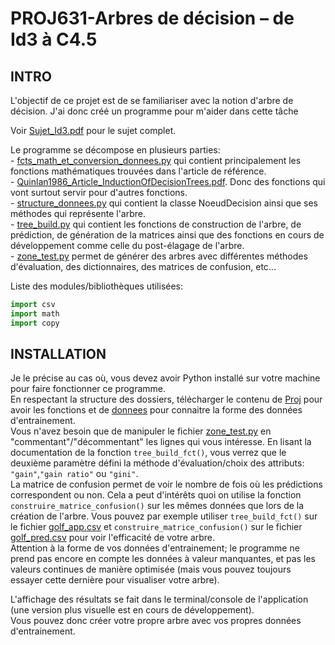 # PROJ631-Arbres de décision – de Id3 à C4.5

## INTRO
L'objectif de ce projet est de se familiariser avec la notion d'arbre de décision.
J'ai donc créé un programme pour m'aider dans cette tâche

Voir [Sujet_Id3.pdf](Sujet_Id3.pdf) pour le sujet complet.

Le programme se décompose en plusieurs parties:   
    - [fcts_math_et_conversion_donnees.py](Proj/fcts_math_et_conversion_donnees.py) qui contient principalement les fonctions mathématiques trouvées dans l'article de référence.   
    - [Quinlan1986_Article_InductionOfDecisionTrees.pdf](Quinlan1986_Article_InductionOfDecisionTrees.pdf). Donc des fonctions qui vont surtout servir pour d'autres fonctions.   
    - [structure_donnees.py](Proj/structure_donnees.py) qui contient la classe NoeudDecision ainsi que ses méthodes qui représente l'arbre.   
    - [tree_build.py](Proj/tree_build.py) qui contient les fonctions de construction de l'arbre, de prédiction, de génération de la matrices ainsi que des fonctions en cours de développement comme celle du post-élagage de l'arbre.   
    - [zone_test.py](Proj/zone_test.py) permet de générer des arbres avec différentes méthodes d'évaluation, des dictionnaires, des matrices de confusion, etc...   

Liste des modules/bibliothèques utilisées:
```python
import csv
import math
import copy
```

## INSTALLATION

Je le précise au cas où, vous devez avoir Python installé sur votre machine pour faire fonctionner ce programme.  
En respectant la structure des dossiers, télécharger le contenu de [Proj](Proj) pour avoir les fonctions et de [donnees](donnees) pour connaitre la forme des données d'entrainement.  
Vous n'avez besoin que de manipuler le fichier [zone_test.py](Proj/zone_test.py) en "commentant"/"décommentant" les lignes qui vous intéresse. En lisant la documentation de la fonction ```tree_build_fct()```, vous verrez que le deuxième paramètre défini la méthode d'évaluation/choix des attributs: ```"gain"```,```"gain ratio"``` ou ```"gini"```.  
La matrice de confusion permet de voir le nombre de fois où les prédictions correspondent ou non. Cela a peut d'intérêts quoi on utilise la fonction ```construire_matrice_confusion()``` sur les mêmes données que lors de la création de l'arbre. Vous pouvez par exemple utiliser ```tree_build_fct()``` sur le fichier [golf_app.csv](donnees/golf_app.csv) et ```construire_matrice_confusion()``` sur le fichier [golf_pred.csv](donnees/golf_pred.csv) pour voir l'efficacité de votre arbre.  
Attention à la forme de vos données d'entrainement; le programme ne prend pas encore en compte les données à valeur manquantes, et pas les valeurs continues de manière optimisée (mais vous pouvez toujours essayer cette dernière pour visualiser votre arbre).  

L'affichage des résultats se fait dans le terminal/console de l'application (une version plus visuelle est en cours de développement).  
Vous pouvez donc créer votre propre arbre avec vos propres données d'entrainement.




